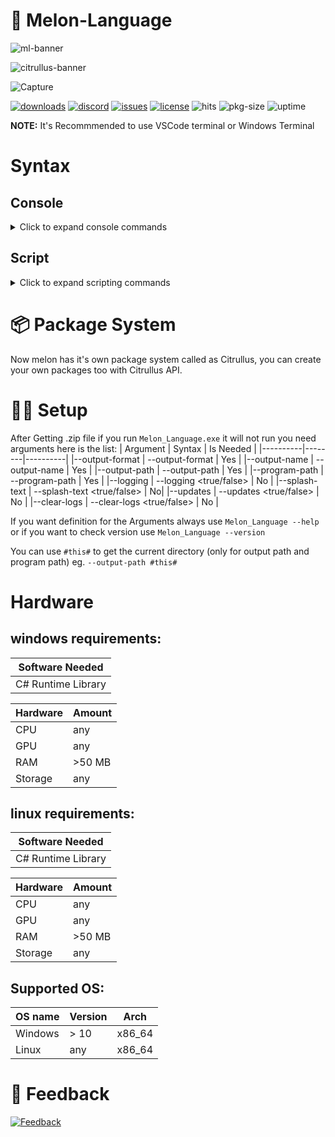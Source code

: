 # 🍉 Melon-Language
![ml-banner](https://user-images.githubusercontent.com/69463173/158062823-ea321f58-0fdc-44f0-a3c2-143848e7f8f0.png)

![citrullus-banner](https://user-images.githubusercontent.com/69463173/158047253-6a384476-cfdf-42b4-8f02-5e00ab1d4405.png)

![Capture](https://user-images.githubusercontent.com/69463173/158023102-2538ad2a-c541-49e4-b448-c6b4b1d7bfd0.PNG)

[![downloads](https://img.shields.io/github/downloads/pradosh-arduino/Melon-Language/total?style=flat-square)](https://github.com/pradosh-arduino/Melon-Language/releases)
[![discord](https://img.shields.io/discord/902455221039530004?style=flat-square)](https://discord.gg/ChP4RMgcKG)
[![issues](https://img.shields.io/github/issues/pradosh-arduino/Melon-Language?style=flat-square)](https://github.com/pradosh-arduino/Melon-Language/issues)
[![license](https://img.shields.io/badge/License-MIT-orange?style=flat-square)](https://github.com/pradosh-arduino/Melon-Language/blob/main/LICENSE)
![hits](https://data.jsdelivr.com/v1/package/gh/pradosh-arduino/Citrullus-Packages/badge)
![pkg-size](https://img.shields.io/github/repo-size/pradosh-arduino/Citrullus-Packages?label=Citrullus%20Packages%20Size&style=flat-square)
![uptime](https://img.shields.io/uptimerobot/ratio/m790982313-6e394aca6d9e2adb44b814f0?style=flat-square)

**NOTE:** It's Recommmended to use VSCode terminal or Windows Terminal

# Syntax
## Console
<details>
  <summary>Click to expand console commands</summary>
  
  | Commands | Info |
|----------|------|
|> | move the cursor right by 1 |
|< |   move the cursor left by 1 |
|+ | add the Address that is selected in cursor |
|- |   subtract the Address that is selected in cursor |
|; |   print the Array in the screen |
|compile |  compile the values into a executable file |
|clear |  clears the screen |
|reset |  resets all address |
|run |  loads program into memory or executes some commands |
|run-text |  executes the program in text format |
|write |  writes a custom value into address |
|jump |  jumps to a certain position |
|copy |  copy the address to a specific place |
|if |  check if the address is <your_value> or not |
|calc |  do math |
|var |  save a variable |
|write-var |  write a saved variable to a address that is selected by cursor position |
|read-var |  Read The variables |
|var-def| Prints the lists of vars that is defined |
|import | You can import build in librarys |
|load-pkg | loads a package |
|gen-pkg | generates a package with main.mlf |
|fetch-pkg | downloads a pkg from [Citrullus Server](https://cdn.jsdelivr.net/gh/pradosh-arduino/Citrullus-Packages/) |
| time | showns time it even has like `time.month` to show current month or `time.day` or `time.week` etc|
|quit/exit |  closes melon |
  
### Heap
 | Commands | Info |
 |----------|------|
 |~malloc~ |  ~dynamic memory allocation, used with `import <next_line> heap`~ |
 |~free~ | ~returns back the values to the memory~ |
 **going to get removed**
 
### Graphics
 | Commands | Info |
 |----------|------|
 | println | prints a text then goes to a new line |
 | printf | prints a text |
 | colour | changes console colour |
 | set-cursor-pos | sets cursor pos |
  
</details>
 
## Script
  <details>
    <summary>Click to expand scripting commands</summary>
    
| Commands | Info |
|----------|------|
|> | move the cursor right by 1 |
|< |   move the cursor left by 1 |
|+ | add the Address that is selected in cursor |
|- |   subtract the Address that is selected in cursor |
|; |   print the Array in the screen |
|clear |  clears the screen |
|reset |  resets all address |
|run-text |  executes the program in text format |
|write |  writes a custom value into address |
|jump |  jumps to a certain position |
|copy |  copy the address to a specific place |
|if |  check if the address is <your_value> or not |
|calc |  do math |
|var |  save a variable |
|write-var |  write a saved variable to a address that is selected by cursor position |
|read-var |  Read The variables |
|find-var | Find every variables |
| goto | goto start to loop infinitly or goto end to end the script much like return in C# |
| sleep | A thread based timer (Milliseconds) |
| importf | Import other .mlf to your main.mlf |
| importl | imports any built-in library |
|quit |  quit the console with a error code|

### Graphics
 | Commands | Info |
 |----------|------|
 | println | prints a text then goes to a new line |
 | printf | prints a text |
 
</details>
  
# 📦 Package System
Now melon has it's own package system called as Citrullus, you can create your own packages too with Citrullus API.

# 👨‍💻 Setup
After Getting .zip file if you run `Melon_Language.exe` it will not run you need arguments here is the list:
  | Argument | Syntax | Is Needed |
  |----------|--------|----------|
  |--output-format | --output-format <your format> | Yes |
  |--output-name | --output-name <your name> | Yes |
  |--output-path | --output-path <your path> | Yes |
  |--program-path | --program-path <your main.mlf path> | Yes |
  |--logging | --logging <true/false> | No |
  |--splash-text | --splash-text <true/false> | No|
  |--updates | --updates <true/false> | No |
  |--clear-logs | --clear-logs <true/false> | No |
  
  If you want definition for the Arguments always use `Melon_Language --help` or if you want to check version use `Melon_Language --version`
  
  You can use `#this#` to get the current directory (only for output path and program path) eg. `--output-path #this#`
  
# Hardware
  ## windows requirements:
  
  |Software Needed |
  |----------------|
  | C# Runtime Library |
    
  | Hardware | Amount |
  |----------|--------|
  |CPU | any |
  | GPU | any |
  | RAM | >50 MB |
  | Storage | any |

  ## linux requirements:
  
  |Software Needed |
  |----------------|
  | C# Runtime Library |
  
  | Hardware | Amount |
  |----------|--------|
  |CPU | any |
  | GPU | any |
  | RAM | >50 MB |
  | Storage | any |
  
  ## Supported OS:
  
  | OS name | Version | Arch |
  |---------|---------| -----|
  | Windows | > 10 | x86_64 |
  | Linux | any | x86_64 |
  
 # 💖 Feedback
 [![Feedback](https://img.shields.io/badge/Feedback-Github-green)](https://gist.github.com/pradosh-arduino/4bf93fbf971f583c4d946282dac60e32)
 
